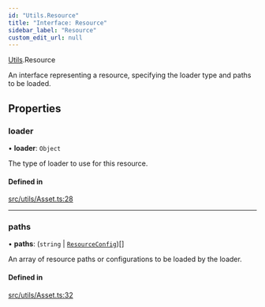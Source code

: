 ```yaml
---
id: "Utils.Resource"
title: "Interface: Resource"
sidebar_label: "Resource"
custom_edit_url: null
---
```


[Utils](../namespaces/Utils.md).Resource

An interface representing a resource, specifying the loader type and paths to be loaded.

## Properties

### loader

• **loader**: `Object`

The type of loader to use for this resource.

#### Defined in

[src/utils/Asset.ts:28](https://github.com/agargaro/three.ez/blob/57919a6/src/utils/Asset.ts#L28)

___

### paths

• **paths**: (`string` \| [`ResourceConfig`](Utils.ResourceConfig.md))[]

An array of resource paths or configurations to be loaded by the loader.

#### Defined in

[src/utils/Asset.ts:32](https://github.com/agargaro/three.ez/blob/57919a6/src/utils/Asset.ts#L32)
